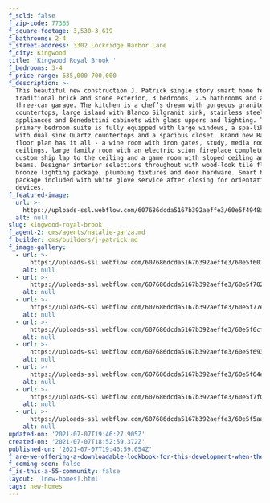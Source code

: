 ```yaml
---
f_sold: false
f_zip-code: 77365
f_square-footage: 3,530-3,619
f_bathrooms: 2-4
f_street-address: 3302 Lockridge Harbor Lane
f_city: Kingwood
title: 'Kingwood Royal Brook '
f_bedrooms: 3-4
f_price-range: 635,000-700,000
f_description: >-
  This beautiful new construction J. Patrick single story smart home features a
  traditional brick and stone exterior, 3 bedrooms, 2.5 bathrooms and a
  three-car garage. The kitchen is a chef’s dream with gorgeous granite
  countertops, large island with Blanco Silgranit sink, stainless steel
  appliances and Benedettini cabinets with glass uppers and lighting. The
  primary bedroom suite is fully equipped with large windows, a spa-like bath
  with dual sink Quartz countertops and a spacious closet. Brand new Raleigh
  floor plan has it all - a wine room with iron gates, study, media room, high
  ceilings, large family room with an electric scion fireplace complete with
  custom ship lap to the ceiling and a game room with sloped ceiling and wood
  beams. Designer interior selections throughout with wood-look tile floors,
  bronze lighting package, plumbing fixtures and door hardware. Smart home
  package included with white glove service after closing for orientation of
  devices.
f_featured-image:
  url: >-
    https://uploads-ssl.webflow.com/607686dcda5167b392aeffe3/60e5f4948a3ea25f494ae6ac_DSC03004a%20(1).jpg
  alt: null
slug: kingwood-royal-brook
f_agent-2: cms/agents/natalie-garza.md
f_builder: cms/builders/j-patrick.md
f_image-gallery:
  - url: >-
      https://uploads-ssl.webflow.com/607686dcda5167b392aeffe3/60e5f6078a3ea2e7f74c519b_DSC03016%20(1).jpg
    alt: null
  - url: >-
      https://uploads-ssl.webflow.com/607686dcda5167b392aeffe3/60e5f7022639df83c391c674_DSC03051%20(1).jpg
    alt: null
  - url: >-
      https://uploads-ssl.webflow.com/607686dcda5167b392aeffe3/60e5f77e9df4a22700210b3d_DSC03041%20(2).jpg
    alt: null
  - url: >-
      https://uploads-ssl.webflow.com/607686dcda5167b392aeffe3/60e5f6cf9becb4ff7519f658_DSC03067%20(1).jpg
    alt: null
  - url: >-
      https://uploads-ssl.webflow.com/607686dcda5167b392aeffe3/60e5f693b5a64f207ea8f3fa_DSC03082%20(1).jpg
    alt: null
  - url: >-
      https://uploads-ssl.webflow.com/607686dcda5167b392aeffe3/60e5f64e605b84b297481292_DSC03142%20(1).jpg
    alt: null
  - url: >-
      https://uploads-ssl.webflow.com/607686dcda5167b392aeffe3/60e5f7f0853df8a97f234dc7_DSC03147%20(1).jpg
    alt: null
  - url: >-
      https://uploads-ssl.webflow.com/607686dcda5167b392aeffe3/60e5f5aa5e043b41dc347150_DSC03195a%20(1).jpg
    alt: null
updated-on: '2021-07-07T19:46:27.905Z'
created-on: '2021-07-07T18:52:59.372Z'
published-on: '2021-07-07T19:46:59.054Z'
f_are-we-offering-a-downloadable-lookbook-for-this-development-when-they-submit-their-contact-info: false
f_coming-soon: false
f_is-this-a-55-community: false
layout: '[new-homes].html'
tags: new-homes
---
```




